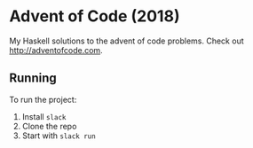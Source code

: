 
# Advent of Code (2018)
My Haskell solutions to the advent of code problems.
Check out http://adventofcode.com.

## Running

To run the project:

1. Install `slack`
2. Clone the repo
3. Start with `slack run`
```

